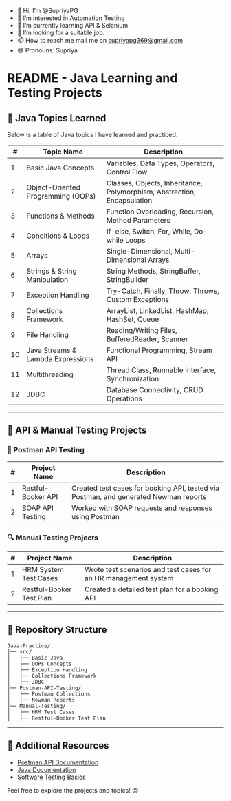- 👋 Hi, I’m @SupriyaPG
- 👀 I’m interested in Automation Testing
- 🌱 I’m currently learning API & Selenium
- 💞️ I’m looking for a suitable job.
- 📫 How to reach me mail me on supriyapg369@gmail.com
- 😄 Pronouns: Supriya


<!---
SupriyaPG/SupriyaPG is a ✨ special ✨ repository because its `README.md` (this file) appears on your GitHub profile.
You can click the Preview link to take a look at your changes.
--->

# README - Java Learning and Testing Projects

## 📌 Java Topics Learned
Below is a table of Java topics I have learned and practiced:

| #  | Topic Name                        | Description |
|----|----------------------------------|-------------|
| 1  | Basic Java Concepts              | Variables, Data Types, Operators, Control Flow |
| 2  | Object-Oriented Programming (OOPs) | Classes, Objects, Inheritance, Polymorphism, Abstraction, Encapsulation |
| 3  | Functions & Methods              | Function Overloading, Recursion, Method Parameters |
| 4  | Conditions & Loops               | If-else, Switch, For, While, Do-while Loops |
| 5  | Arrays                           | Single-Dimensional, Multi-Dimensional Arrays |
| 6  | Strings & String Manipulation    | String Methods, StringBuffer, StringBuilder |
| 7  | Exception Handling               | Try-Catch, Finally, Throw, Throws, Custom Exceptions |
| 8  | Collections Framework            | ArrayList, LinkedList, HashMap, HashSet, Queue |
| 9  | File Handling                    | Reading/Writing Files, BufferedReader, Scanner |
| 10 | Java Streams & Lambda Expressions | Functional Programming, Stream API |
| 11 | Multithreading                   | Thread Class, Runnable Interface, Synchronization |
| 12 | JDBC                             | Database Connectivity, CRUD Operations |

---

## 📝 API & Manual Testing Projects
### 🚀 Postman API Testing
| #  | Project Name        | Description |
|----|--------------------|-------------|
| 1  | Restful-Booker API | Created test cases for booking API, tested via Postman, and generated Newman reports |
| 2  | SOAP API Testing   | Worked with SOAP requests and responses using Postman |

### 🔍 Manual Testing Projects
| #  | Project Name                  | Description |
|----|--------------------------------|-------------|
| 1  | HRM System Test Cases         | Wrote test scenarios and test cases for an HR management system |
| 2  | Restful-Booker Test Plan      | Created a detailed test plan for a booking API |

---

## 📂 Repository Structure
```
Java-Practice/
│── src/
│   ├── Basic Java
│   ├── OOPs Concepts
│   ├── Exception Handling
│   ├── Collections Framework
│   ├── JDBC
│── Postman-API-Testing/
│   ├── Postman Collections
│   ├── Newman Reports
│── Manual-Testing/
│   ├── HRM Test Cases
│   ├── Restful-Booker Test Plan
```

---

## 🔗 Additional Resources
- [Postman API Documentation](https://learning.postman.com/)
- [Java Documentation](https://docs.oracle.com/en/java/)
- [Software Testing Basics](https://www.softwaretestinghelp.com/)

Feel free to explore the projects and topics! 😊

